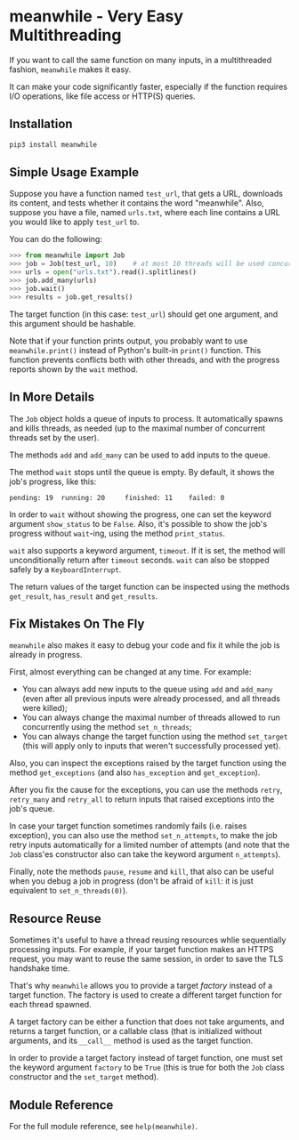 # meanwhile - Very Easy Multithreading

If you want to call the same function on many inputs, in a multithreaded 
fashion, ```meanwhile``` makes it easy.

It can make your code significantly faster, especially if the function requires
I/O operations, like file access or HTTP(S) queries.


## Installation

```bash
pip3 install meanwhile
```


## Simple Usage Example

Suppose you have a function named ```test_url```, that gets a URL, downloads
its content, and tests whether it contains the word "meanwhile". Also,
suppose you have a file, named ```urls.txt```, where each line contains a URL
you would like to apply ```test_url``` to.

You can do the following:

```python
>>> from meanwhile import Job
>>> job = Job(test_url, 10)    # at most 10 threads will be used concurrently.
>>> urls = open("urls.txt").read().splitlines()
>>> job.add_many(urls)
>>> job.wait()
>>> results = job.get_results()
```

The target function (in this case: ```test_url```) should get one argument, and
this argument should be hashable.

Note that if your function prints output, you probably want to use 
```meanwhile.print()``` instead of Python's built-in ```print()``` function.
This function prevents conflicts both with other threads, and with the progress
reports shown by the ```wait``` method.


## In More Details

The ```Job``` object holds a queue of inputs to process. It automatically 
spawns and kills threads, as needed (up to the maximal number of concurrent 
threads set by the user).

The methods ```add``` and ```add_many``` can be used to add inputs to the queue.

The method ```wait``` stops until the queue is empty. By default, it shows the
job's progress, like this:

```
pending: 19	 running: 20	 finished: 11	 failed: 0
```

In order to ```wait``` without showing the progress, one can set the keyword
argument ```show_status``` to be ```False```. Also, it's possible to show the
job's progress without ```wait```-ing, using the method ```print_status```.

```wait``` also supports a keyword argument, ```timeout```. If it is set, the
method will unconditionally return after ```timeout``` seconds. ```wait``` can
also be stopped safely by a ```KeyboardInterrupt```.

The return values of the target function can be inspected using the methods
```get_result```, ```has_result``` and ```get_results```.


## Fix Mistakes On The Fly

```meanwhile``` also makes it easy to debug your code and fix it while the job
is already in progress.

First, almost everything can be changed at any time. For example: 

* You can always add new inputs to the queue using ```add``` and ```add_many``` 
(even after all previous inputs were already processed, and all threads were 
killed); 
* You can always change the maximal number of threads allowed to run
  concurrently using the method ```set_n_threads```;
* You can always change the target function using the method ```set_target```
  (this will apply only to inputs that weren't successfully processed yet).

Also, you can inspect the exceptions raised by the target function using the
method ```get_exceptions``` (and also ```has_exception``` and
```get_exception```).

After you fix the cause for the exceptions, you can use the methods ```retry```,
```retry_many``` and ```retry_all``` to return inputs that raised exceptions
into the job's queue.

In case your target function sometimes randomly fails (i.e. raises exception),
you can also use the method ```set_n_attempts```, to make the job retry inputs
automatically for a limited number of attempts (and note that the ```Job``` 
class'es constructor also can take the keyword argument ```n_attempts```).

Finally, note the methods ```pause```, ```resume``` and ```kill```, that also
can be useful when you debug a job in progress (don't be afraid of ```kill```:
it is just equivalent to ```set_n_threads(0)```).


## Resource Reuse

Sometimes it's useful to have a thread reusing resources whlie sequentially 
processing inputs. For example, if your target function makes an HTTPS request,
you may want to reuse the same session, in order to save the TLS handshake time.

That's why ```meanwhile``` allows you to provide a target *factory* instead of a
target function. The factory is used to create a different target function for 
each thread spawned.

A target factory can be either a function that does not take arguments, and
returns a target function, or a callable class (that is initialized without
arguments, and its ```__call__``` method is used as the target function.

In order to provide a target factory instead of target function, one must set 
the keyword argument ```factory``` to be ```True``` (this is true for both the
```Job``` class constructor and the ```set_target``` method).


## Module Reference

For the full module reference, see ```help(meanwhile)```.
